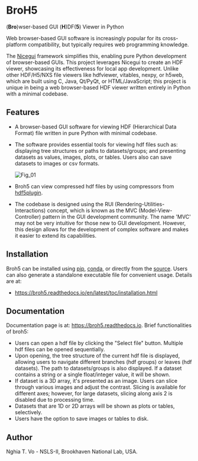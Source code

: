 # BroH5
(**Bro**)wser-based GUI (**H**)DF(**5**) Viewer in Python

Web browser-based GUI software is increasingly popular for its cross-platform 
compatibility, but typically requires web programming knowledge. 

The [Nicegui](https://nicegui.io/) framework simplifies this, enabling pure 
Python development of browser-based GUIs. This project leverages Nicegui to 
create an HDF viewer, showcasing its effectiveness for local app development. 
Unlike other HDF/H5/NXS file viewers like hdfviewer, vitables, nexpy, or h5web, 
which are built using C, Java, Qt/PyQt, or HTML/JavaScript; this project is 
unique in being a web browser-based HDF viewer written entirely in Python 
with a minimal codebase.

Features
--------

- A browser-based GUI software for viewing HDF (Hierarchical Data Format) file 
  written in pure Python with minimal codebase.
- The software provides essential tools for viewing hdf files such as: 
  displaying tree structures or paths to datasets/groups; and presenting 
  datasets as values, images, plots, or tables. Users also can save datasets 
  to images or csv formats.

  ![Fig_01](https://github.com/nghia-vo/broh5/raw/main/figs/fig_01.png)

- Broh5 can view compressed hdf files by using compressors from
  [hdf5plugin](https://pypi.org/project/hdf5plugin/).

- The codebase is designed using the RUI (Rendering-Utilities-Interactions) 
  concept, which is known as the MVC (Model-View-Controller) pattern in the 
  GUI development community. The name 'MVC' may not be very intuitive for 
  those new to GUI development. However, this design allows for the development 
  of complex software and makes it easier to extend its capabilities.

Installation
------------

Broh5 can be installed using [pip](https://pypi.org/project/broh5/),
[conda](https://anaconda.org/conda-forge/broh5), or directly from the
[source](https://github.com/algotom/broh5). Users can also generate a
standalone executable file for convenient usage. Details are at:

  - https://broh5.readthedocs.io/en/latest/toc/installation.html

Documentation
-------------

Documentation page is at: https://broh5.readthedocs.io. Brief functionalities of broh5:

  - Users can open a hdf file by clicking the "Select file" button. Multiple hdf 
    files can be opened sequentially.
  - Upon opening, the tree structure of the current hdf file is displayed, allowing 
    users to navigate different branches (hdf groups) or leaves (hdf datasets). 
    The path to datasets/groups is also displayed. If a dataset contains a string 
    or a single float/integer value, it will be shown.
  - If dataset is a 3D array, it's presented as an image. Users can slice 
    through various images and adjust the contrast. Slicing is available for 
    different axes; however, for large datasets, slicing along axis 2 is disabled 
    due to processing time.
  - Datasets that are 1D or 2D arrays will be shown as plots or tables, selectively.
  - Users have the option to save images or tables to disk.
 
 
Author
------

Nghia T. Vo - NSLS-II, Brookhaven National Lab, USA.